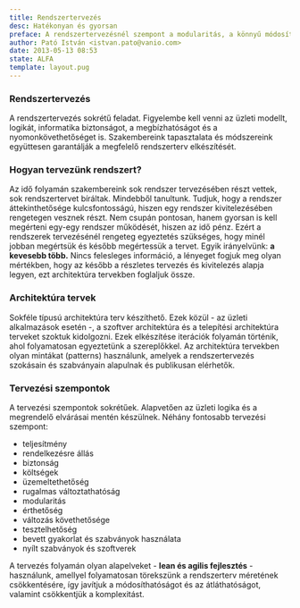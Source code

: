 ```yaml
---
title: Rendszertervezés
desc: Hatékonyan és gyorsan
preface: A rendszertervezésnél szempont a modularitás, a könnyű módosíthatóság és az áttekinthetőség.
author: Pató István <istvan.pato@vanio.com>
date: 2013-05-13 08:53
state: ALFA
template: layout.pug
---
```


### Rendszertervezés

A rendszertervezés sokrétű feladat. Figyelembe kell venni az üzleti modellt, logikát, informatika biztonságot, a megbízhatóságot és a nyomonkövethetőséget is. Szakembereink tapasztalata és módszereink együttesen garantálják a megfelelő rendszerterv elkészítését.

### Hogyan tervezünk rendszert?

Az idő folyamán szakembereink sok rendszer tervezésében részt vettek, sok rendszertervet bíráltak. Mindebből tanultunk. Tudjuk, hogy a rendszer áttekinthetősége kulcsfontosságú, hiszen egy rendszer kivitelezésében rengetegen vesznek részt. Nem csupán pontosan, hanem gyorsan is kell megérteni egy-egy rendszer működését, hiszen az idő pénz. Ezért a rendszerek tervezésénél rengeteg egyeztetés szükséges, hogy minél jobban megértsük és később megértessük a tervet. Egyik irányelvünk: **a kevesebb több.** Nincs felesleges információ, a lényeget fogjuk meg olyan mértékben, hogy az később a részletes tervezés és kivitelezés alapja legyen, ezt architektúra tervekben foglaljuk össze.

### Architektúra tervek
Sokféle típusú architektúra terv készíthető. Ezek közül - az üzleti alkalmazások esetén -, a szoftver architektúra és a telepítési architektúra terveket szoktuk kidolgozni. Ezek elkészítése iterációk folyamán történik, ahol folyamatosan egyeztetünk a szereplőkkel. Az architektúra tervekben olyan mintákat (patterns) használunk, amelyek a rendszertervezés szokásain és szabványain alapulnak és publikusan elérhetők.

### Tervezési szempontok
A tervezési szempontok sokrétűek. Alapvetően az üzleti logika és a megrendelő elvárásai mentén készülnek. Néhány fontosabb tervezési szempont:

* teljesítmény
* rendelkezésre állás
* biztonság
* költségek
* üzemeltethetőség
* rugalmas változtathatóság
* modularitás
* érthetőség
* változás követhetősége
* tesztelhetőség
* bevett gyakorlat és szabványok használata
* nyílt szabványok és szoftverek

A tervezés folyamán olyan alapelveket - **lean és agilis fejlesztés** - használunk, amellyel folyamatosan törekszünk a rendszerterv méretének csökkentésére, így javítjuk a módosíthatóságot és az átláthatóságot, valamint csökkentjük a komplexitást.

